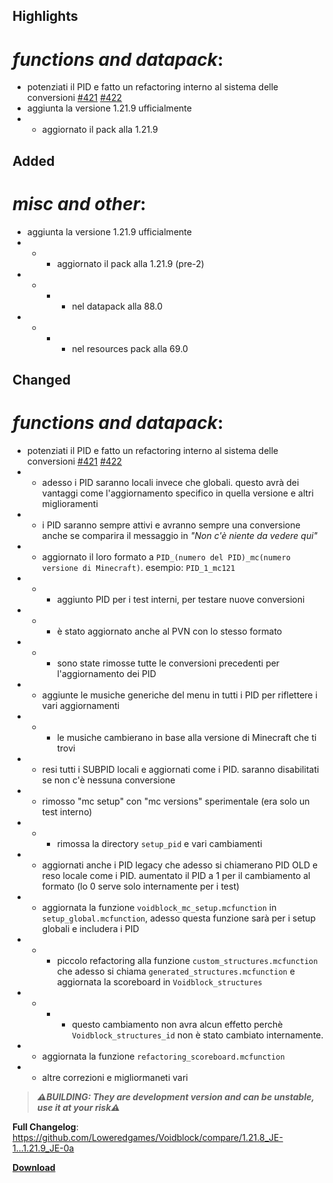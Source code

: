 ## Highlights

# _functions and datapack_:

- potenziati il PID e fatto un refactoring interno al sistema delle conversioni [#421](https://github.com/Loweredgames/Voidblock/issues/421) [#422](https://github.com/Loweredgames/Voidblock/pull/422)
- aggiunta la versione 1.21.9 ufficialmente
- - aggiornato il pack alla 1.21.9

## Added

# _misc and other_:

- aggiunta la versione 1.21.9 ufficialmente
- - - aggiornato il pack alla 1.21.9 (pre-2)
- - - - nel datapack alla 88.0
- - - - nel resources pack alla 69.0

## Changed

# _functions and datapack_:

- potenziati il PID e fatto un refactoring interno al sistema delle conversioni [#421](https://github.com/Loweredgames/Voidblock/issues/421) [#422](https://github.com/Loweredgames/Voidblock/pull/422)
- - adesso i PID saranno locali invece che globali. questo avrà dei vantaggi come l'aggiornamento specifico in quella versione e altri miglioramenti
- - i PID saranno sempre attivi e avranno sempre una conversione anche se comparira il messaggio in *"Non c'è niente da vedere qui"*
- - aggiornato il loro formato a ```PID_(numero del PID)_mc(numero versione di Minecraft)```. esempio: ```PID_1_mc121```
- - - aggiunto PID per i test interni, per testare nuove conversioni
- - - è stato aggiornato anche al PVN con lo stesso formato
- - - sono state rimosse tutte le conversioni precedenti per l'aggiornamento dei PID
- - aggiunte le musiche generiche del menu in tutti i PID per riflettere i vari aggiornamenti
- - - le musiche cambierano in base alla versione di Minecraft che ti trovi
- - resi tutti i SUBPID locali e aggiornati come i PID. saranno disabilitati se non c'è nessuna conversione
- - rimosso "mc setup" con "mc versions" sperimentale (era solo un test interno)
- - - rimossa la directory ```setup_pid``` e vari cambiamenti
- - aggiornati anche i PID legacy che adesso si chiamerano PID OLD e reso locale come i PID. aumentato il PID a 1 per il cambiamento al formato (lo 0 serve solo internamente per i test)
- - aggiornata la funzione ```voidblock_mc_setup.mcfunction``` in ```setup_global.mcfunction```, adesso questa funzione sarà per i setup globali e includera i PID
- - - piccolo refactoring alla funzione ```custom_structures.mcfunction``` che adesso si chiama ```generated_structures.mcfunction``` e aggiornata la scoreboard in ```Voidblock_structures```
- - - - questo cambiamento non avra alcun effetto perchè ```Voidblock_structures_id``` non è stato cambiato internamente.
- - aggiornata la funzione ```refactoring_scoreboard.mcfunction```
- - altre correzioni e migliormaneti vari

> _**⚠️BUILDING: They are development version and can be unstable, use it at your risk⚠️**_

**Full Changelog**: https://github.com/Loweredgames/Voidblock/compare/1.21.8_JE-1...1.21.9_JE-0a

[**Download**](https://github.com/Loweredgames/Voidblock/releases/tag/1.21.9_JE-0a)